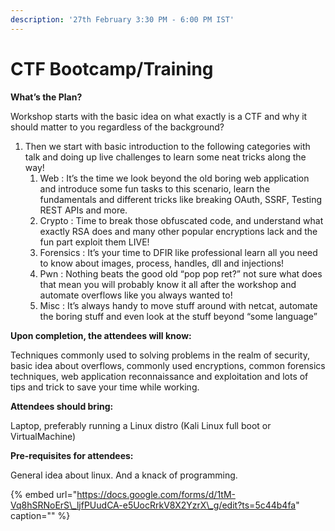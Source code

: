 ```yaml
---
description: '27th February 3:30 PM - 6:00 PM IST'
---
```


# CTF Bootcamp/Training

**What’s the Plan?**

Workshop starts with the basic idea on what exactly is a CTF and why it should matter to you regardless of the background?

1. Then we start with basic introduction to the following categories with talk and doing up live challenges to learn some neat tricks along the way! 
   1. Web : It’s the time we look beyond the old boring web application and introduce some fun tasks to this scenario, learn the fundamentals and different tricks like breaking OAuth, SSRF, Testing REST APIs and more. 
   2. Crypto : Time to break those obfuscated code, and understand what exactly RSA does and many other popular encryptions lack and the fun part exploit them LIVE! 
   3. Forensics : It’s your time to DFIR like professional learn all you need to know about images, process, handles, dll and injections! 
   4. Pwn : Nothing beats the good old “pop pop ret?” not sure what does that mean you will probably know it all after the workshop and automate overflows like you always wanted to! 
   5. Misc : It’s always handy to move stuff around with netcat, automate the boring stuff and even look at the stuff beyond “some language” 

**Upon completion, the attendees will know:**

Techniques commonly used to solving problems in the realm of security, basic idea about overflows, commonly used encryptions, common forensics techniques, web application reconnaissance and exploitation and lots of tips and trick to save your time while working.

**Attendees should bring:**

Laptop, preferably running a Linux distro \(Kali Linux full boot or VirtualMachine\)

**Pre-requisites for attendees:**

General idea about linux. And a knack of programming.

{% embed url="https://docs.google.com/forms/d/1tM-Vq8hSRNoErS\_ljfPUudCA-e5UocRrkV8X2YzrX\_g/edit?ts=5c44b4fa" caption="" %}

